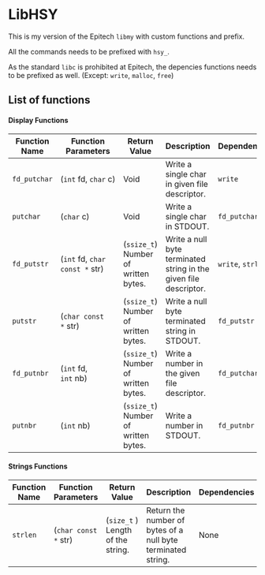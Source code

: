 # LibHSY

This is my version of the Epitech `libmy` with custom functions and prefix.

All the commands needs to be prefixed with `hsy_`.

As the standard `libc` is prohibited at Epitech, the depencies functions needs to be prefixed as well. (Except: `write`, `malloc`, `free`)

## List of functions

#### Display Functions

| Function Name | Function Parameters            | Return Value                         | Description                                                       | Dependencies      |
| ------------- | ------------------------------ | ------------------------------------ | ----------------------------------------------------------------- | ----------------- |
| `fd_putchar`  | (`int` fd, `char` c)           | Void                                 | Write a single char in given file descriptor.                     | `write`           |
| `putchar`     | (`char` c)                     | Void                                 | Write a single char in STDOUT.                                    | `fd_putchar`      |
| `fd_putstr`   | (`int` fd, `char const *` str) | (`ssize_t`) Number of written bytes. | Write a null byte terminated string in the given file descriptor. | `write`, `strlen` |
| `putstr`      | (`char const *` str)           | (`ssize_t`) Number of written bytes. | Write a null byte terminated string in STDOUT.                    | `fd_putstr`       |
| `fd_putnbr`   | (`int` fd, `int` nb)           | (`ssize_t`) Number of written bytes. | Write a number in the given file descriptor.                      | `fd_putchar`      |
| `putnbr`      | (`int` nb)                     | (`ssize_t`) Number of written bytes. | Write a number in STDOUT.                                         | `fd_putnbr`       |

#### Strings Functions

| Function Name | Function Parameters  | Return Value                      | Description                                                  | Dependencies |
| ------------- | -------------------- | --------------------------------- | ------------------------------------------------------------ | ------------ |
| `strlen`      | (`char const *` str) | (`size_t` ) Length of the string. | Return the number of bytes of a null byte terminated string. | None         |


